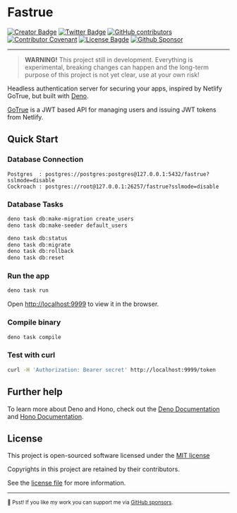 # Fastrue

[![Creator Badge](https://badgen.net/badge/icon/Made%20by%20Aris%20Ripandi?icon=bitcoin-lightning&label&color=blue&labelColor=black&style=flat-square)](https://ripandis.com)
[![Twitter Badge](https://badgen.net/badge/icon/Follow%20Twitter?icon=twitter&label&color=blue&labelColor=black&style=flat-square)](https://twitter.com/riipandi)
[![GitHub contributors](https://img.shields.io/github/contributors/riipandi/fastrue?style=flat-square)](https://github.com/riipandi/fastrue/graphs/contributors)
[![Contributor Covenant](https://img.shields.io/badge/Contributor%20Covenant-2.1-4baaaa.svg)](./CODE_OF_CONDUCT.md)
[![License Bagde](https://badgen.net/github/license/riipandi/fastrue?label=license&color=blue&labelColor=black&style=flat-square)](./LICENSE)
[![Github Sponsor](https://badgen.net/badge/icon/sponsors?icon=github&label&color=green&labelColor=black&style=flat-square)](https://github.com/sponsors/riipandi)

<hr/>

> **WARNING!** This project still in development.
> Everything is experimental, breaking changes can happen and the long-term purpose of this project is not yet clear, use at your own risk!

Headless authentication server for securing your apps, inspired by Netlify GoTrue, but built with [Deno](https://deno.land/).

[GoTrue](https://github.com/netlify/gotrue) is a JWT based API for managing users and issuing JWT tokens from Netlify.

## Quick Start

### Database Connection

```plain
Postgres  : postgres://postgres:postgres@127.0.0.1:5432/fastrue?sslmode=disable
Cockroach : postgres://root@127.0.0.1:26257/fastrue?sslmode=disable
```

### Database Tasks
```sh
deno task db:make-migration create_users
deno task db:make-seeder default_users

deno task db:status
deno task db:migrate
deno task db:rollback
deno task db:reset
```

### Run the app

```sh
deno task run
```

Open <http://localhost:9999> to view it in the browser.

### Compile binary

```sh
deno task compile
```


### Test with curl

```sh
curl -H 'Authorization: Bearer secret' http://localhost:9999/token
```

## Further help

To learn more about Deno and Hono, check out the [Deno Documentation](https://deno.land/) and [Hono Documentation](https://hono.dev/).

## License

This project is open-sourced software licensed under the [MIT license][choosealicense]

Copyrights in this project are retained by their contributors.

See the [license file](./LICENSE) for more information.

[choosealicense]: https://choosealicense.com/licenses/mit/

---

<sub>🤫 Psst! If you like my work you can support me via [GitHub sponsors](https://github.com/sponsors/riipandi).
